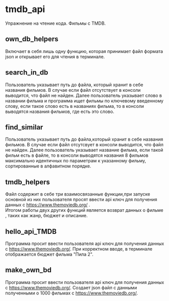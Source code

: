# tmdb_api  
Упражнение на чтение кода. Фильмы с TMDB. 
## own_db_helpers  
Включает в себя лишь одну функцию, которая принимает файл формата json и открывает его для чтения в терминале.  
## search_in_db  
Пользователь указывает путь до файла, который хранит в себе названия фильмов. В случае если файл отсутствует в консоли выводится, что файл не найден.
Далее пользователь указывает слово в названии фильма и программа ищет фильмы по ключевому введенному слову, если такое слово есть в названиях фильма, то в консоли выводятся названия фильмов, где есть это слово.  
## find_similar  
Пользователь указывает путь до файла,который хранит в себе названия фильмов. В случае если файл отсутсвует в консоли выводится, что файл не найден.
Далее пользователь указывает название фильма, если такой фильм есть в файле, то в консоли выводятся названия 8 фильмов максимально идентичных по параметрам к указанному фильму, сортированные в алфавитном порядке.  
## tmdb_helpers  
Файл содержит в себе три взаимосвязанные функции,при запуске основной из них пользователя просят ввести api ключ для получения данных с https://www.themoviedb.org/ .    
Итогом работы двух других функций является возврат данных о фильме , таких как жанр, бюджет и описание.    
## hello_api_TMDB  
Программа просит ввести пользователя api ключ для получения данных с https://www.themoviedb.org/.
При корректном вводе, в терминале отображается бюджет фильма "Пила 2".  
## make_own_bd  
Программа просит ввести пользователя api ключ для получения данных с https://www.themoviedb.org/.
Создает json файл с данными полученными о 1000 фильмах с https://www.themoviedb.org/.



